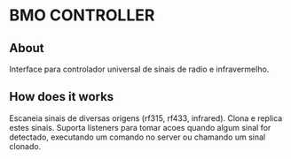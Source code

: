 
BMO CONTROLLER
==============

About
-----

Interface para controlador universal de sinais de radio e infravermelho.

How does it works
-----------------

Escaneia sinais de diversas origens (rf315, rf433, infrared).
Clona e replica estes sinais.
Suporta listeners para tomar acoes quando algum sinal for detectado, executando um comando no server ou chamando um sinal clonado.

